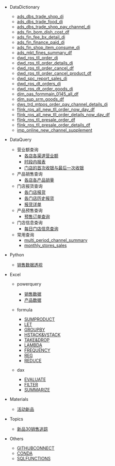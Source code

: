 <!-- _sidebar.md -->
* DataDictionary
    * [ads_dbs_trade_shop_di](/data-dictionary/ads_dbs_trade_shop_di "门店销售（大渠道）")
    * [ads_dbs_trade_food_di](/data-dictionary/ads_dbs_trade_food_di "产品销售（大渠道）")
    * [ads_dbs_trade_shop_pay_channel_di](/data-dictionary/ads_dbs_trade_shop_pay_channel_di "门店销售（详细渠道日表）")
    * [ads_fin_bom_dish_cost_df](/data-dictionary/ads_fin_bom_dish_cost_df "菜品BOM成本表")
    * [ads_fin_fee_bx_detail_di](/data-dictionary/ads_fin_fee_bx_detail_di "费用报销明细表")
    * [ads_fin_finance_paid_di](/data-dictionary/ads_fin_finance_paid_di "财务付款汇总")
    * [ads_fin_shop_item_consume_di](/data-dictionary/ads_fin_shop_item_consume_di "门店物料消耗")
    * [ads_mkt_fines_summary_df](/data-dictionary/ads_mkt_fines_summary_df "门店罚款信息")
    * [dwd_rps_tll_order_di](/data-dictionary/dwd_rps_tll_order_di "报货订单")
    * [dwd_rps_tll_order_details_di](/data-dictionary/dwd_rps_tll_order_details_di "报货订单明细")
    * [dwd_rps_tll_order_cancel_df](/data-dictionary/dwd_rps_tll_order_cancel_df "报货退货订单")
    * [dwd_rps_tll_order_cancel_product_df](/data-dictionary/dwd_rps_tll_order_cancel_product_df "报货退货订单商品明细")
    * [dwd_spc_report_sales_di](/data-dictionary/dwd_spc_report_sales_di "u8c订单信息（已弃用）")
    * [dwd_rps_dt_orders_di](/data-dictionary/dwd_rps_dt_orders_di "u8c订单（已弃用）")
    * [dwd_rps_dt_order_goods_di](/data-dictionary/dwd_rps_dt_order_goods_di "u8c订单明细（已弃用）")
    * [dim_oas_formmain_0145_all_df](/data-dictionary/dim_oas_formmain_0145_all_df "门店信息")
    * [dim_sup_srm_goods_df](/data-dictionary/dim_sup_srm_goods_df "商品信息")
    * [dws_trd_mtpos_order_pay_channel_details_di](/data-dictionary/dws_trd_mtpos_order_pay_channel_details_di "门店销售（详细渠道）")
    * [flink_rps_all_new_tll_order_now_day_df](/data-dictionary/flink_rps_all_new_tll_order_now_day_df "报货订单（即时）")
    * [flink_rps_all_new_tll_order_details_now_day_df](/data-dictionary/flink_rps_all_new_tll_order_details_now_day_df "报货订单明细（即时）")
    * [flink_rps_tll_presale_order_df](/data-dictionary/flink_rps_tll_presale_order_df "预售订单")
    * [flink_rps_tll_presale_order_details_df](/data-dictionary/flink_rps_tll_presale_order_details_df "预售详单")
    * [imp_online_new_channel_supplement](/data-dictionary/imp_online_new_channel_supplement "新渠道补录")

* DataQuery
    * 营业额查询
        * [各店各渠道营业额](/data-query/turnover-query/各店各渠道营业额 "各店各月各渠道营业额查询")
        * [时段内报表](/data-query/turnover-query/时段内报表 "各店各月各渠道营业额查询")
        * [门店的首次收银与最后一次收银](/data-query/turnover-query/门店的首次收银与最后一次收银 "门店的首次收银与最后一次收银")
    * 产品销售查询
        * [各店各产品销量](/data-query/product-query/时间段各店各产品销量 "时间段各店各产品销量查询")
    * 门店报货查询
        * [各门店报货](/data-query/store-buy-product-query/各门店各月报货 "各门店各月报货查询")
        * [各门店历史报货](/data-query/store-buy-product-query/各门店历史各月报货 "各门店历史各月报货")
        * [报货详单](/data-query/store-buy-product-query/报货详单 "报货详单查询")
    * 产品预售查询
        * [预售订单查询](/data-query/product-presell-query/预售订单查询 "预售订单查询")
    * 门店信息查询
        * [每日门店信息查询](/data-query/store-query/每日门店信息查询 "每日门店信息查询")
    * 常用查询
        * [multi_period_channel_summary](/data-query/common-query/multi_period_channel_summary "多渠道汇总")
        * [monthly_stores_sales](/data-query/common-query/monthly_stores_sales "门店各产品月度销售汇总") 
* Python
    * [销售数据透视](/python/销售数据透视 "销售数据透视")
* Excel
    * powerquery
        * [销售数据](/excel/power-query/销售数据 "销售数据")
        * [产品数据](/excel/power-query/产品数据 "产品数据")
    * formula
        * [SUMPRODUCT](/excel/formula/sumproduct "SUMPRODUCT")
        * [LET](/excel/formula/let "LET")
        * [GROUPBY](/excel/formula/groupby "GROUPBY")
        * [HSTACK&VSTACK](/excel/formula/hstack与vstack "HSTACK&VSTACK")
        * [TAKE&DROP](/excel/formula/take与drop "TAKE&DROP")
        * [LAMBDA](/excel/formula/lambda "LAMBDA")
        * [FREQUENCY](/excel/formula/frequency "FREQUENCY")
        * [REG](/excel/formula/reg "正则表达式")
        * [REDUCE](/excel/formula/reduce "REDUCE")

    * dax
        * [EVALUATE](/excel/dax/evaluate "EVALUATE")
        * [FILTER](/excel/dax/filter "FILTER")
        * [SUMMARIZE](/excel/dax/summarize "SUMMARIZE")
* Materials
    * [活动新品](/materials/活动新品 "活动新品")
* Topics
    * [新品30销售追踪](/topics/新品30天销售追踪 "新品30天销售追踪")

* Others
    * [GITHUBCONNECT](/others/githubconnect "gitgub连接代理")
    * [CONDA](/others/conda "conda的使用")
    * [SQLFUNCTIONS](/others/sqlfunctions "常用的SQL函数")